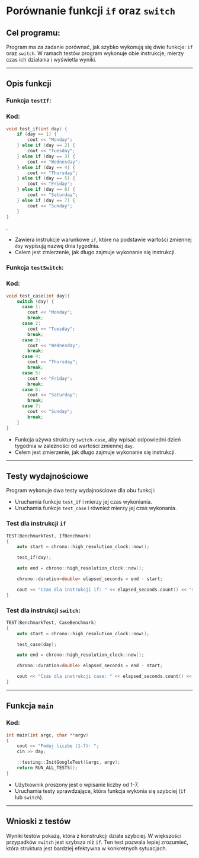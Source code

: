 # Porównanie funkcji `if` oraz `switch`

## Cel programu:
Program ma za zadanie porównać, jak szybko wykonują się dwie funkcje: `if` oraz `switch`. W ramach testów program wykonuje obie instrukcje, mierzy czas ich działania i wyświetla wyniki.

---

## Opis funkcji

### Funkcja  `testIf`:

### Kod:

```cpp
void test_if(int day) {
    if (day == 1) {
        cout << "Monday";
    } else if (day == 2) {
        cout << "Tuesday";
    } else if (day == 3) {
        cout << "Wednesday";
    } else if (day == 4) {
        cout << "Thursday";
    } else if (day == 5) {
        cout << "Friday";
    } else if (day == 6) {
        cout << "Saturday";
    } else if (day == 7) {
        cout << "Sunday";
    }
}
```
.
- Zawiera instrukcje warunkowe `if`, które na podstawie wartości zmiennej `day` wypisują nazwę dnia tygodnia.
- Celem jest zmierzenie, jak długo zajmuje wykonanie się instrukcji.

### Funkcja `testSwitch`:

### Kod:

```cpp
void test_case(int day){
    switch (day) {
      case 1:
        cout << "Monday";
        break;
      case 2:
        cout << "Tuesday";
        break;
      case 3:
        cout << "Wednesday";
        break;
      case 4:
        cout << "Thursday";
        break;
      case 5:
        cout << "Friday";
        break;
      case 6:
        cout << "Saturday";
        break;
      case 7:
        cout << "Sunday";
        break;
    }
}
```

- Funkcja używa struktury `switch-case`, aby wpisać odpowiedni dzień tygodnia w zależności od wartości zmiennej `day`.
- Celem jest zmierzenie, jak długo zajmuje wykonanie się instrukcji.
  
---

## Testy wydajnościowe

Program wykonuje dwa testy wydajnościowe dla obu funkcji:
- Uruchamia funkcje `test_if` i mierzy jej czas wykoniania.
- Uruchamia funkcje `test_case` i również mierzy jej czas wykonania.

### Test dla instrukcji `if`

```cpp
TEST(BenchmarkTest, IfBenchmark)
{
	auto start = chrono::high_resolution_clock::now();

    test_if(day);

	auto end = chrono::high_resolution_clock::now();

	chrono::duration<double> elapsed_seconds = end - start;

	cout << "Czas dla instrukcji if: " << elapsed_seconds.count() << "s" << endl;
}
```

### Test dla instrukcji `switch`:

```cpp
TEST(BenchmarkTest, CaseBenchmark)
{
	auto start = chrono::high_resolution_clock::now();

    test_case(day);

	auto end = chrono::high_resolution_clock::now();

	chrono::duration<double> elapsed_seconds = end - start;

    cout << "Czas dla instrukcji case: " << elapsed_seconds.count() << "s" << endl;
}
```

---

## Funkcja `main`

### Kod:
```cpp
int main(int argc, char **argv)
{
	cout << "Podaj liczbe (1-7): ";
	cin >> day;

    ::testing::InitGoogleTest(&argc, argv);
    return RUN_ALL_TESTS();
}
```

- Użytkownik proszony jest o wpisanie liczby od 1-7.
- Uruchamia testy sprawdzające, która funkcja wykonia się szybciej (`if` lub `switch`).

---

## Wnioski z testów

Wyniki testów pokażą, która z konstrukcji działa szybciej. W większości przypadków `switch` jest szybsza niż `if`. Ten test pozwala lepiej zrozumieć, która struktura jest bardziej efektywna w konkretnych sytuacjach.
